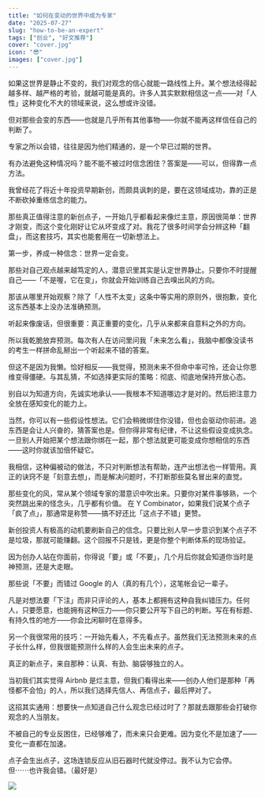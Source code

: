 ```yaml
---
title: "如何在变动的世界中成为专家"
date: "2025-07-27"
slug: "how-to-be-an-expert"
tags: ["创业", "好文推荐"]
cover: "cover.jpg"
icon: "😎"
images: ["cover.jpg"]
---
```

如果这世界是静止不变的，我们对观念的信心就能一路线性上升。某个想法经得起越多样、越严格的考验，就越可能是真的。许多人其实默默相信这一点——对「人性」这种变化不大的领域来说，这么想或许没错。



但对那些会变的东西——也就是几乎所有其他事物——你就不能再这样信任自己的判断了。



专家之所以会错，往往是因为他们精通的，是一个早已过期的世界。



有办法避免这种情况吗？能不能不被过时信念困住？答案是——可以，但得靠一点方法。



我曾经花了将近十年投资早期新创，而颇具讽刺的是，要在这领域成功，靠的正是不断砍掉重练信念的能力。



那些真正值得注意的新创点子，一开始几乎都看起来像烂主意，原因很简单：世界才刚变，而这个变化刚好让它从坏变成了对。我花了很多时间学会分辨这种「翻盘」，而这套技巧，其实也能套用在一切新想法上。



第一步，养成一种信念：世界一定会变。



那些对自己观点越来越笃定的人，潜意识里其实是认定世界静止。只要你不时提醒自己——「不是喔，它在变」，你就会开始训练自己去嗅出风的方向。



那该从哪里开始观察？除了「人性不太变」这条中等实用的原则外，很抱歉，变化这东西基本上没办法准确预测。



听起来像废话，但很重要：真正重要的变化，几乎从来都来自意料之外的方向。



所以我乾脆放弃预测。每次有人在访问里问我「未来怎么看」，我脑中都像没读书的考生一样拼命乱掰出一个听起来不错的答案。



但这不是因为我懒。恰好相反——我觉得，预测未来不但命中率可怜，还会让你思维变得僵硬。与其乱猜，不如选择更实际的策略：彻底、彻底地保持开放心态。



别自以为知道方向，先诚实地承认——我根本不知道哪边才是对的。然后把注意力全放在感知变化的能力上。



当然，你可以有一些假设性想法。它们会稍微绑住你没错，但也会驱动你前进。追东西是会让人兴奋的，猜答案也是。但你得非常有纪律，不让这些假设变成执念。
一旦别人开始把某个想法跟你绑在一起，那个想法就更可能变成你想相信的东西——这时你就该加倍怀疑它。



我相信，这种偏被动的做法，不只对判断想法有帮助，连产出想法也一样管用。真正的诀窍不是「刻意去想」，而是解决问题时，不打断那些莫名冒出来的直觉。



那些变化的风，常从某个领域专家的潜意识中吹出来。只要你对某件事够熟，一个突然跳出来的怪念头，几乎都有价值。
在 Y Combinator，如果我们说某个点子「疯了点」，那通常是称赞——搞不好还比「这点子不错」更赞。



新创投资人有极高的动机要刷新自己的信念。只要比别人早一步意识到某个点子不是垃圾，那就可能赚翻。这个回报不只是钱，更是你整个判断体系的现场验证。



因为创办人站在你面前，你得说「要」或「不要」，几个月后你就会知道你当时是神预测，还是大走眼。



那些说「不要」而错过 Google 的人（真的有几个），这笔帐会记一辈子。



凡是对想法要「下注」而非只评论的人，基本上都拥有这种自我纠错压力。任何人，只要愿意，也能拥有这种压力——你只要公开写下自己的判断。写在有标题、有持久性的地方——你会比闲聊时在意得多。



另一个我很常用的技巧：一开始先看人，不先看点子。虽然我们无法预测未来的点子长什么样，但我很能预测什么样的人会生出未来的点子。



真正的新点子，来自那种：认真、有劲、脑袋够独立的人。



当初我们其实觉得 Airbnb 是烂主意，但我们看得出来——创办人他们是那种「再怪都不会怕」的人，所以我们选择先信人、再信点子，最后押对了。



这招其实通用：想要快一点知道自己什么观念已经过时了？那就去跟那些会打破你观念的人当朋友。



不被自己的专业反困住，已经够难了，而未来只会更难。因为变化不是加速了——变化一直都在加速。



点子会生出点子，这场连锁反应从旧石器时代就没停过。我不认为它会停。
但⋯⋯也许我会错。（最好是）




![](https://prod-files-secure.s3.us-west-2.amazonaws.com/112d0858-5090-4d34-a606-b75eb8d65fd2/46476355-9cf3-4e99-9b7a-3531bc426380/1000202064.png?X-Amz-Algorithm=AWS4-HMAC-SHA256&X-Amz-Content-Sha256=UNSIGNED-PAYLOAD&X-Amz-Credential=ASIAZI2LB466RHISARKM%2F20250927%2Fus-west-2%2Fs3%2Faws4_request&X-Amz-Date=20250927T132436Z&X-Amz-Expires=3600&X-Amz-Security-Token=IQoJb3JpZ2luX2VjEBoaCXVzLXdlc3QtMiJHMEUCIC3vauaqgjBihURHts%2FAJ1Uz9%2BTh66fpakhYYq933VShAiEAxDe5BJUd%2FL4vv%2FjClbwZhNgtfZLVpE4Ed9J35G9Ql%2FYqiAQIo%2F%2F%2F%2F%2F%2F%2F%2F%2F%2F%2FARAAGgw2Mzc0MjMxODM4MDUiDJF20%2BFfT%2BIio8BpjyrcA4we9%2Fw5JoT7Y3JMNUr%2Fey6NMyQYtQyOyTF%2BEMeX6GbGgzVVQWMLj70PF9APq7rlw77gQr5WsGVQ84t1lakvxP3bRk3IQKvHPEB0K7LkY0RzZXR3VMtuwnlT34Um95Mhf6l5mLxHspFgVzuxdNHKJLjVAoyRaLqbWQFybE3VfvrBPF21hVlgH1yXMwM10ulS8FM5%2FsBbGM%2Bz4USrWCgfrBXYcCcRCm8WA5EwvsUGx0dmr1hqXEe2PuPH7vSKBzH26Rp2XKQJ896LI9JIpMi9GNjtTsSQaLNFtaHQWAJB%2FUf9X8Jc4CQWeHCtJxdu04Y%2FiVzVDFvnywwBObn%2F4O0igb9tYW0XZibMjT0xqV%2FraGUf96RJpAKC5nm4WeHUBmKH48h7RQ37Ngu661T1h9rFB7V4pYeALi4Y5YwMYfxCBEbRcxLb8y4wKr2KjwXF5ApSCqwdCuFpVB%2BnAjFUPn%2FHvVOdC9Xyhl5c4B%2BaEQvBxu8n0qXaB4ChZM9OMydwPD2rn6DxnazZY%2BlNPX00hRm3zw4AS9Je5%2F%2F1W1mR5tkbLpixksAZEd%2BoXMEgDfWwI13H%2B29pYFWDZMv6awP00uSsOh3K1dt%2B6NKq24Hf7pTwfoFgUYsYAAxqun8J8QinMIHj3sYGOqUBE6jXLr1vFMQ5jSp1iEz6ZKHiq3c0nOZ2VSLflqT6mu%2BXQABgRxdopyErcNF4kYVcrX1sZm1N8q2LiD7fEoKJ9BNoWvMSVr8cH65UAu3YJMuyXVDXVxwbetZfXJl8zteURnPbmQZsax2qvQzADatLHOYMDVli%2BDr8%2B5mRm7VewOKGBvNa1Rpd9Ce8svEyK9ERDKL2XyBYhfTor8xaxZjN7cPoQXeu&X-Amz-Signature=2b7fa134df6c265e6a9a737ab6ab939d9f5a71e85ffd72a1038402d8ed1020cf&X-Amz-SignedHeaders=host&x-amz-checksum-mode=ENABLED&x-id=GetObject)

